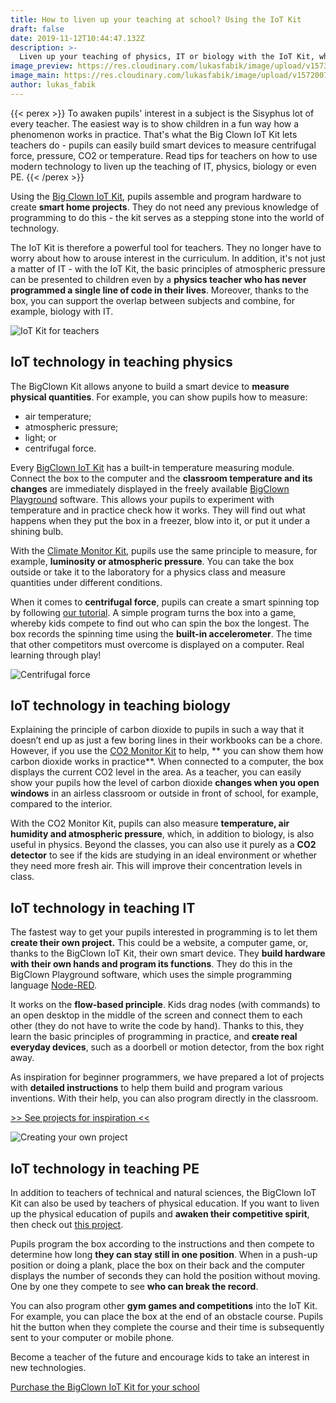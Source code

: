 ```yaml
---
title: How to liven up your teaching at school? Using the IoT Kit
draft: false
date: 2019-11-12T10:44:47.132Z
description: >-
  Liven up your teaching of physics, IT or biology with the IoT Kit, which enables kids to program their own smart devices. We will advise you on how to do it.
image_preview: https://res.cloudinary.com/lukasfabik/image/upload/v1573641194/blog/Workshop_01.png
image_main: https://res.cloudinary.com/lukasfabik/image/upload/v1572007998/blog/iot-course_full.png
author: lukas_fabik
---
```


{{< perex >}} To awaken pupils' interest in a subject is the Sisyphus lot of every teacher. The easiest way is to show children in a fun way how a phenomenon works in practice. That's what the Big Clown IoT Kit lets teachers do - pupils can easily build smart devices to measure centrifugal force, pressure, CO2 or temperature. Read tips for teachers on how to use modern technology to liven up the teaching of IT, physics, biology or even PE. {{< /perex >}}

Using the [Big Clown IoT Kit](/cs/education/), pupils assemble and program hardware to create **smart home projects**. They do not need any previous knowledge of programming to do this - the kit serves as a stepping stone into the world of technology.

The IoT Kit is therefore a powerful tool for teachers. They no longer have to worry about how to arouse interest in the curriculum. In addition, it's not just a matter of IT - with the IoT Kit, the basic principles of atmospheric pressure can be presented to children even by a **physics teacher who has never programmed a single line of code in their lives**. Moreover, thanks to the box, you can support the overlap between subjects and combine, for example, biology with IT.

![IoT Kit for teachers](https://res.cloudinary.com/lukasfabik/image/upload/v1572972229/blog/Workshop_04_1.png)

## IoT technology in teaching physics

The BigClown Kit allows anyone to build a smart device to **measure physical quantities**. For example, you can show pupils how to measure:

* air temperature;
* atmospheric pressure;
* light; or
* centrifugal force.

Every [BigClown IoT Kit](/cs/kits/) has a built-in temperature measuring module. Connect the box to the computer and the **classroom temperature and its changes** are immediately displayed in the freely available [BigClown Playground](/cs/academy/co-je-to-bigclown-playground/) software. This allows your pupils to experiment with temperature and in practice check how it works. They will find out what happens when they put the box in a freezer, blow into it, or put it under a shining bulb.

With the [Climate Monitor Kit](/cs/kits/climate-monitor/), pupils use the same principle to measure, for example, **luminosity or atmospheric pressure**. You can take the box outside or take it to the laboratory for a physics class and measure quantities under different conditions.

When it comes to **centrifugal force**, pupils can create a smart spinning top by following [our tutorial](/cs/projects/highest-centrifugal-force/). A simple program turns the box into a game, whereby kids compete to find out who can spin the box the longest. The box records the spinning time using the **built-in accelerometer**. The time that other competitors must overcome is displayed on a computer. Real learning through play!



![Centrifugal force](https://res.cloudinary.com/lukasfabik/image/upload/v1572972391/blog/Workshop_07.png)

## IoT technology in teaching biology

Explaining the principle of carbon dioxide to pupils in such a way that it doesn’t end up as just a few boring lines in their workbooks can be a chore. However, if you use the [CO2 Monitor Kit](/cs/kits/co2-monitor/) to help, ** you can show them how carbon dioxide works in practice**. When connected to a computer, the box displays the current CO2 level in the area. As a teacher, you can easily show your pupils how the level of carbon dioxide **changes when you open windows** in an airless classroom or outside in front of school, for example, compared to the interior.

With the CO2 Monitor Kit, pupils can also measure **temperature, air humidity and atmospheric pressure**, which, in addition to biology, is also useful in physics. Beyond the classes, you can also use it purely as a **CO2 detector** to see if the kids are studying in an ideal environment or whether they need more fresh air. This will improve their concentration levels in class.

## IoT technology in teaching IT

The fastest way to get your pupils interested in programming is to let them **create their own project.** This could be a website, a computer game, or, thanks to the BigClown IoT Kit, their own smart device. They **build hardware with their own hands and program its functions**. They do this in the BigClown Playground software, which uses the simple programming language [Node-RED](/cs/academy/co-je-node-red/).

It works on the **flow-based principle**. Kids drag nodes (with commands) to an open desktop in the middle of the screen and connect them to each other (they do not have to write the code by hand). Thanks to this, they learn the basic principles of programming in practice, and **create real everyday devices**, such as a doorbell or motion detector, from the box right away.

As inspiration for beginner programmers, we have prepared a lot of projects with **detailed instructions** to help them build and program various inventions. With their help, you can also program directly in the classroom.

[>> See projects for inspiration <<](/cs/projects/)

![Creating your own project](https://res.cloudinary.com/lukasfabik/image/upload/v1572972241/blog/Workshop_05.png)

## IoT technology in teaching PE

In addition to teachers of technical and natural sciences, the BigClown IoT Kit can also be used by teachers of physical education. If you want to liven up the physical education of pupils and **awaken their competitive spirit**, then check out [this project](https://www.bigclown.com/cs/projects/kung-fu-mastr/).

Pupils program the box according to the instructions and then compete to determine how long **they can stay still in one position**. When in a push-up position or doing a plank, place the box on their back and the computer displays the number of seconds they can hold the position without moving. One by one they compete to see **who can break the record**.

You can also program other **gym games and competitions** into the IoT Kit. For example, you can place the box at the end of an obstacle course. Pupils hit the button when they complete the course and their time is subsequently sent to your computer or mobile phone.

Become a teacher of the future and encourage kids to take an interest in new technologies.

[Purchase the BigClown IoT Kit for your school ](/cs/education/)
